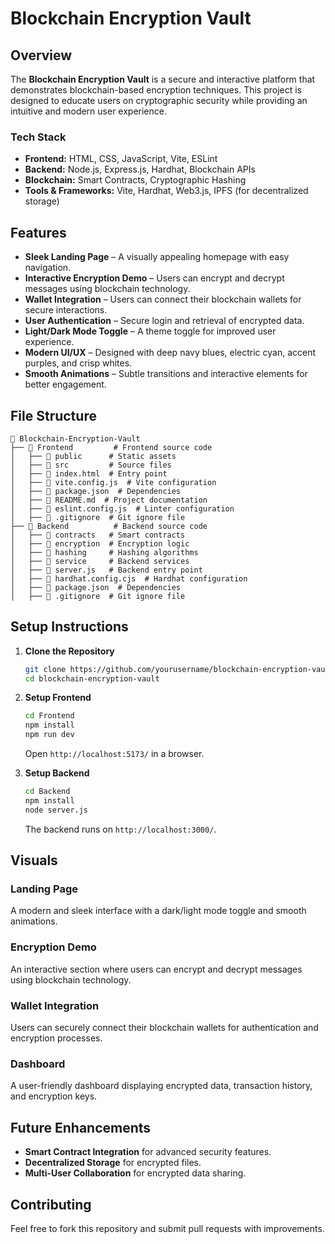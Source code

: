 # Blockchain Encryption Vault

## Overview

The **Blockchain Encryption Vault** is a secure and interactive platform that demonstrates blockchain-based encryption techniques. This project is designed to educate users on cryptographic security while providing an intuitive and modern user experience.

### Tech Stack

- **Frontend:** HTML, CSS, JavaScript, Vite, ESLint
- **Backend:** Node.js, Express.js, Hardhat, Blockchain APIs
- **Blockchain:** Smart Contracts, Cryptographic Hashing
- **Tools & Frameworks:** Vite, Hardhat, Web3.js, IPFS (for decentralized storage)

## Features

- **Sleek Landing Page** – A visually appealing homepage with easy navigation.
- **Interactive Encryption Demo** – Users can encrypt and decrypt messages using blockchain technology.
- **Wallet Integration** – Users can connect their blockchain wallets for secure interactions.
- **User Authentication** – Secure login and retrieval of encrypted data.
- **Light/Dark Mode Toggle** – A theme toggle for improved user experience.
- **Modern UI/UX** – Designed with deep navy blues, electric cyan, accent purples, and crisp whites.
- **Smooth Animations** – Subtle transitions and interactive elements for better engagement.

## File Structure

```
📂 Blockchain-Encryption-Vault
├── 📂 Frontend         # Frontend source code
│   ├── 📂 public      # Static assets
│   ├── 📂 src         # Source files
│   ├── 📄 index.html  # Entry point
│   ├── 📄 vite.config.js  # Vite configuration
│   ├── 📄 package.json  # Dependencies
│   ├── 📄 README.md  # Project documentation
│   ├── 📄 eslint.config.js  # Linter configuration
│   ├── 📄 .gitignore  # Git ignore file
├── 📂 Backend          # Backend source code
│   ├── 📂 contracts   # Smart contracts
│   ├── 📂 encryption  # Encryption logic
│   ├── 📂 hashing     # Hashing algorithms
│   ├── 📂 service     # Backend services
│   ├── 📄 server.js   # Backend entry point
│   ├── 📄 hardhat.config.cjs  # Hardhat configuration
│   ├── 📄 package.json  # Dependencies
│   ├── 📄 .gitignore  # Git ignore file
```

## Setup Instructions

1. **Clone the Repository**

   ```bash
   git clone https://github.com/yourusername/blockchain-encryption-vault.git
   cd blockchain-encryption-vault
   ```

2. **Setup Frontend**
   ```bash
   cd Frontend
   npm install
   npm run dev
   ```
   Open `http://localhost:5173/` in a browser.

3. **Setup Backend**
   ```bash
   cd Backend
   npm install
   node server.js
   ```
   The backend runs on `http://localhost:3000/`.

## Visuals

### Landing Page
A modern and sleek interface with a dark/light mode toggle and smooth animations.

### Encryption Demo
An interactive section where users can encrypt and decrypt messages using blockchain technology.

### Wallet Integration
Users can securely connect their blockchain wallets for authentication and encryption processes.

### Dashboard
A user-friendly dashboard displaying encrypted data, transaction history, and encryption keys.

## Future Enhancements

- **Smart Contract Integration** for advanced security features.
- **Decentralized Storage** for encrypted files.
- **Multi-User Collaboration** for encrypted data sharing.

## Contributing

Feel free to fork this repository and submit pull requests with improvements.
